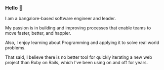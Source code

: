 ### Hello 👋

<!--
**rankit-ranjan/rankit-ranjan** is a ✨ _special_ ✨ repository because its `README.md` (this file) appears on your GitHub profile.

Here are some ideas to get you started:

- 🔭 I’m currently working on ...
- 🌱 I’m currently learning ...
- 👯 I’m looking to collaborate on ...
- 🤔 I’m looking for help with ...
- 💬 Ask me about ...
- 📫 How to reach me: ...
- 😄 Pronouns: ...
- ⚡ Fun fact: ...
-->


I am a bangalore-based software engineer and leader.

My passion is in building and improving processes that enable teams to move faster, better, and happier.

Also, I enjoy learning about Programming and applying it to solve real world problems.

That said, I believe there is no better tool for quickly iterating a new web project than Ruby on Rails, which I’ve been using on and off for years.



































    
